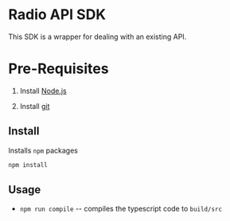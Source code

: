 # Radio API SDK

This SDK is a wrapper for dealing with an existing API. 

# Pre-Requisites

1.  Install [Node.js](https://nodejs.org/en/)

1.  Install [git](https://git-scm.com/)

## Install

Installs `npm` packages
``` sh
npm install
```

## Usage

* `npm run compile` -- compiles the typescript code to `build/src`